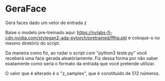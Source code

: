 # GeraFace
Gera faces dado um vetor de entrada z

Baixe o modelo pre-treinado aqui: https://nvlabs-fi-cdn.nvidia.com/stylegan2-ada-pytorch/pretrained/ffhq.pkl e coloque-o no mesmo diretório do script.

Da maneira como fiz, ao rodar o script com "python3 teste.py" você receberá uma face gerada aleatóriamente. 
Fiz dessa forma por não saber exatamente como seria o formato da entrada que você pretende utilizar.

O valor que é alterado é o "z_samples", que é constituido de 512 números.

